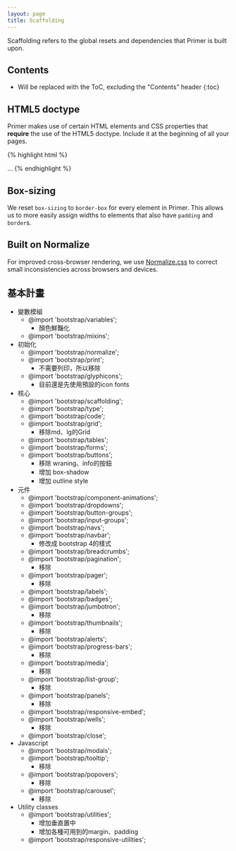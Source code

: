 ```yaml
---
layout: page
title: Scaffolding
---
```


Scaffolding refers to the global resets and dependencies that Primer is built upon.

## Contents

* Will be replaced with the ToC, excluding the "Contents" header
{:toc}

## HTML5 doctype

Primer makes use of certain HTML elements and CSS properties that **require** the use of the HTML5 doctype. Include it at the beginning of all your pages.

{% highlight html %}
<!DOCTYPE html>
<html lang="en">
  ...
</html>
{% endhighlight %}

## Box-sizing

We reset `box-sizing` to `border-box` for every element in Primer. This allows us to more easily assign widths to elements that also have `padding` and `border`s.

## Built on Normalize

For improved cross-browser rendering, we use [Normalize.css](http://necolas.github.io/normalize.css/) to correct small inconsistencies across browsers and devices.


## 基本計畫

- 變數模組
    - @import 'bootstrap/variables';
        - 顏色鮮豔化
    - @import 'bootstrap/mixins';
- 初始化
    - @import 'bootstrap/normalize';
    - @import 'bootstrap/print';
        - 不需要列印，所以移除
    - @import 'bootstrap/glyphicons';
        - 目前還是先使用預設的icon fonts
- 核心
    - @import 'bootstrap/scaffolding';
    - @import 'bootstrap/type';
    - @import 'bootstrap/code';
    - @import 'bootstrap/grid';
        - 移除md、lg的Grid
    - @import 'bootstrap/tables';
    - @import 'bootstrap/forms';
    - @import 'bootstrap/buttons';
        - 移除 wraning、info的按鈕
        - 增加 box-shadow
        - 增加 outline style
- 元件
    - @import 'bootstrap/component-animations';
    - @import 'bootstrap/dropdowns';
    - @import 'bootstrap/button-groups';
    - @import 'bootstrap/input-groups';
    - @import 'bootstrap/navs';
    - @import 'bootstrap/navbar';
        - 修改成 bootstrap 4的樣式
    - @import 'bootstrap/breadcrumbs';
    - @import 'bootstrap/pagination';
        - 移除
    - @import 'bootstrap/pager';
        - 移除
    - @import 'bootstrap/labels';
    - @import 'bootstrap/badges';
    - @import 'bootstrap/jumbotron';
        - 移除
    - @import 'bootstrap/thumbnails';
        - 移除
    - @import 'bootstrap/alerts';
    - @import 'bootstrap/progress-bars';
        - 移除
    - @import 'bootstrap/media';
        - 移除
    - @import 'bootstrap/list-group';
        - 移除
    - @import 'bootstrap/panels';
        - 移除
    - @import 'bootstrap/responsive-embed';
    - @import 'bootstrap/wells';
        - 移除
    - @import 'bootstrap/close';
- Javascript
    - @import 'bootstrap/modals';
    - @import 'bootstrap/tooltip';
        - 移除
    - @import 'bootstrap/popovers';
        - 移除
    - @import 'bootstrap/carousel';
        - 移除
- Utility classes
    - @import 'bootstrap/utilities';
        - 增加垂直置中
        - 增加各種可用到的margin、padding
    - @import 'bootstrap/responsive-utilities';
